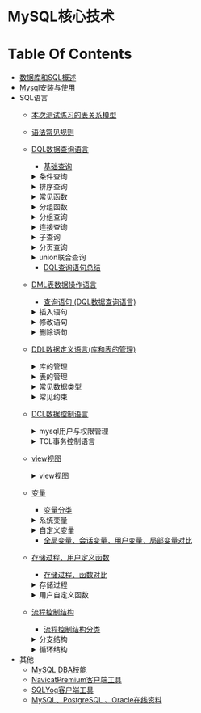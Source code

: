 MySQL核心技术
==


# Table Of Contents
* [数据库和SQL概述](md/数据库和SQL概述.md)
* [Mysql安装与使用](md/Mysql安装与使用.md)
* SQL语言
    * [本次测试练习的表关系模型](/md/1_01_sql常见规则_测试表模型.md#本次测试练习的表关系模型)
    * [语法常见规则](md/1_01_sql常见规则_测试表模型.md#语法常见规则)
    * [DQL数据查询语言](md/2_01_DQL数据查询语言.基础查询.md)
        * [基础查询](md/2_01_DQL数据查询语言.基础查询.md#基础查询)
        <details>
        <summary>条件查询</summary>
        
        * [条件查询](md/2_02_DQL数据查询语言.条件查询.md#条件查询)
            * [条件查询分类](md/2_02_DQL数据查询语言.条件查询.md#条件查询分类)
            * [按条件表达式筛选](md/2_02_DQL数据查询语言.条件查询.md#按条件表达式筛选)
            * [按逻辑表达式筛选](md/2_02_DQL数据查询语言.条件查询.md#按逻辑表达式筛选)
            * [模糊查询](md/2_02_DQL数据查询语言.条件查询.md#模糊查询)
        </details>
        
        <details>
        <summary>排序查询</summary>
         
        * [排序查询](md/2_03_DQL数据查询语言.排序查询.md)
            * [排序查询语法](md/2_03_DQL数据查询语言.排序查询.md#排序查询语法)
        </details>
            
        <details>
        <summary>常见函数</summary>
            
        * [常见函数](md/2_04_DQL数据查询语言.常见函数.md)
            * [函数概念](md/2_04_DQL数据查询语言.常见函数.md#函数概念)
            * [函数分类](md/2_04_DQL数据查询语言.常见函数.md#函数分类)
            * [单行函数](md/2_04_DQL数据查询语言.常见函数.md#单行函数)
                * [字符函数](md/2_04_DQL数据查询语言.常见函数.md#字符函数)
                * [数学函数](md/2_04_DQL数据查询语言.常见函数.md#数学函数)
                * [日期、时间函数](md/2_04_DQL数据查询语言.常见函数.md#日期时间函数)
                    * [format匹配模式字母定义](md/2_04_DQL数据查询语言.常见函数.md#format匹配模式字母定义)
                * [其他函数](md/2_04_DQL数据查询语言.常见函数.md#其他函数)
                * [流程分支控制函数](md/2_04_DQL数据查询语言.常见函数.md#流程分支控制函数)
        </details>
        
        <details>
        <summary>分组函数</summary>
        
        * [分组函数](md/2_05_DQL数据查询语言.分组函数.md)
            * [分组函数概念与功能](md/2_05_DQL数据查询语言.分组函数.md#分组函数概念与功能)
            * [分组函数概览与总结](md/2_05_DQL数据查询语言.分组函数.md#分组函数概览与总结)
        </details>
        
        <details>
        <summary>分组查询</summary>
        
        * [分组查询](md/2_06_DQL数据查询语言.分组查询.md)
            * [分组查询语法](md/2_06_DQL数据查询语言.分组查询.md#分组查询语法)
            * [分组查询特点](md/2_06_DQL数据查询语言.分组查询.md#分组查询特点)
            * [分组前筛选、分组后筛选比较](md/2_06_DQL数据查询语言.分组查询.md#分组前筛选分组后筛选比较)
            * [分组查询示例](md/2_06_DQL数据查询语言.分组查询.md#分组查询示例)
            * [MySQL获取分组后的top 1和top N记录方法](./exercise/MySQL获取分组后的top%201和top%20N记录.sql)
        </details>
        
        <details>
        <summary>连接查询</summary>
        
        * [连接查询](md/2_07_DQL数据查询语言.连接查询.md)
            * [连接查询分类](md/2_07_DQL数据查询语言.连接查询.md#连接查询分类)
            * [SQL-92连接语法(仅支持内连接)](md/2_07_DQL数据查询语言.连接查询.md#SQL-92连接语法仅支持内连接)
                * [SQL-92语法](md/2_07_DQL数据查询语言.连接查询.md#SQL-92语法)
                * [笛卡尔乘积现象(交叉连接)](md/2_07_DQL数据查询语言.连接查询.md#笛卡尔乘积现象交叉连接)
                * [等值连接](md/2_07_DQL数据查询语言.连接查询.md#等值连接)
                * [非等值连接](md/2_07_DQL数据查询语言.连接查询.md#非等值连接)
                * [自连接(自身内连接)](md/2_07_DQL数据查询语言.连接查询.md#自连接自身内连接)
            * [SQL:1999连接语法](md/2_07_DQL数据查询语言.连接查询.md#SQL1999连接语法)
                * [SQL-92与SQL:1999对比](md/2_07_DQL数据查询语言.连接查询.md#SQL-92与SQL1999对比)
                * [SQL:1999连接语法结构](md/2_07_DQL数据查询语言.连接查询.md#SQL1999连接语法结构)
                * [SQL:1999连接类型分类](md/2_07_DQL数据查询语言.连接查询.md#SQL1999连接类型分类)
                * [内连接](md/2_07_DQL数据查询语言.连接查询.md#内连接)
                    * [SQL:1999内连特点](md/2_07_DQL数据查询语言.连接查询.md#SQL1999内连特点)
                * [外连接](md/2_07_DQL数据查询语言.连接查询.md#外连接)
                    * [外连接特点](md/2_07_DQL数据查询语言.连接查询.md#外连接特点)
                * [全外连接](md/2_07_DQL数据查询语言.连接查询.md#全外连接)
                    * [full outer join全外连接替代方案](md/2_07_DQL数据查询语言.连接查询.md#full-outer-join全外连接替代方案)
                * [交叉链接(即笛卡尔乘积)](md/2_07_DQL数据查询语言.连接查询.md#交叉链接即笛卡尔乘积)
            * [连接查询总结](md/2_07_DQL数据查询语言.连接查询.md#连接查询总结)
        </details>
        
        <details>
        <summary>子查询</summary>
        
        * [子查询](md/2_08_DQL数据查询语言.子查询.md)
            * [子查询分类](md/2_08_DQL数据查询语言.子查询.md#子查询分类)
            * [where或having后面](md/2_08_DQL数据查询语言.子查询.md#where或having后面)
                * [where或having后面子查询特点](md/2_08_DQL数据查询语言.子查询.md#where或having后面子查询特点)
                * [标量子查询](md/2_08_DQL数据查询语言.子查询.md#标量子查询)
                * [列子查询](md/2_08_DQL数据查询语言.子查询.md#列子查询)
                * [行子查询](md/2_08_DQL数据查询语言.子查询.md#行子查询)
            * [select后面](md/2_08_DQL数据查询语言.子查询.md#select后面)
            * [from后面](md/2_08_DQL数据查询语言.子查询.md#from后面)
            * [exists后面](md/2_08_DQL数据查询语言.子查询.md#exists后面)
        </details>
        
        <details>
        <summary>分页查询</summary>
        
        * [分页查询](md/2_09_DQL数据查询语言.分页查询.md)
            * [分页查询语法](md/2_09_DQL数据查询语言.分页查询.md.md#分页查询语法)
            * [分页查询特点](md/2_09_DQL数据查询语言.分页查询.md.md#分页查询特点)
            * [分页查询案例](md/2_09_DQL数据查询语言.分页查询.md.md#分页查询案例)
        </details>
        
        <details>
        <summary>union联合查询</summary>
        
        * [union联合查询](md/2_10_DQL数据查询语言.union联合查询_DQL查询语句总结.md)
            * [union联合查询语法](md/2_10_DQL数据查询语言.union联合查询_DQL查询语句总结.md#union联合查询语法)
            * [union联合查询语法应用场景](md/2_10_DQL数据查询语言.union联合查询_DQL查询语句总结.md#union联合查询语法应用场景)
            * [union联合查询特点](md/2_10_DQL数据查询语言.union联合查询_DQL查询语句总结.md#union联合查询特点)
            * [union联合查询案例](md/2_10_DQL数据查询语言.union联合查询_DQL查询语句总结.md#union联合查询案例)
        </details>
        
        * [DQL查询语句总结](md/2_10_DQL数据查询语言.union联合查询_DQL查询语句总结.md#DQL查询语句总结)
    * [DML表数据操作语言](md/3_01_DML表数据操作语言.md)
        * [查询语句 (DQL数据查询语言)](md/2_01_DQL数据查询语言.基础查询.md)
        
        <details>
        <summary>插入语句</summary>
        
        * [插入语句](md/3_01_DML表数据操作语言.md#插入语句)
            * [values多行插入](md/3_01_DML表数据操作语言.md#values多行插入)
            * [set单行插入](md/3_01_DML表数据操作语言.md#set单行插入)
            * [values多行插入、set单行插入对比](md/3_01_DML表数据操作语言.md#values多行插入set单行插入对比)
        </details>
        
        <details>
        <summary>修改语句</summary>
        
        * [修改语句](md/3_01_DML表数据操作语言.md#修改语句)
            * [修改表数据语法](md/3_01_DML表数据操作语言.md#修改表数据语法)
            * [单表修改记录示例](md/3_01_DML表数据操作语言.md#单表修改记录示例)
            * [多表连接修改记录示例](md/3_01_DML表数据操作语言.md#多表连接修改记录示例)
        </details>
        
        <details>
        <summary>删除语句</summary>
        
        * [删除语句](md/3_01_DML表数据操作语言.md#删除语句)
            * [delete删除记录语法](md/3_01_DML表数据操作语言.md#delete删除记录语法)
            * [truncate清空表删除所有记录](md/3_01_DML表数据操作语言.md#truncate清空表删除所有记录)
            * [delete删除记录示例](md/3_01_DML表数据操作语言.md#delete删除记录示例)
            * [truncate清空表删除所有记录示例](md/3_01_DML表数据操作语言.md#truncate清空表删除所有记录示例)
            * [delete删除记录、truncate清空表删除所有记录对比](md/3_01_DML表数据操作语言.md#delete删除记录truncate清空表删除所有记录对比)
        </details>
        
    * [DDL数据定义语言(库和表的管理)](md/4_01_DDL数据定义语言.库的管理.md)
        <details>
        <summary>库的管理</summary>
        
        * [库的管理](md/4_01_DDL数据定义语言.库的管理.md)
            * [库的管理](md/4_01_DDL数据定义语言.库的管理.md#库的管理)
            * [库的修改](md/4_01_DDL数据定义语言.库的管理.md#库的修改)
            * [库的删除](md/4_01_DDL数据定义语言.库的管理.md#库的删除)
        </details>
        
        <details>
        <summary>表的管理</summary>
        
        * [表的管理](md/4_02_DDL数据定义语言.表的管理.md)
            * [表的创建](md/4_02_DDL数据定义语言.表的管理.md#表的创建)
            * [表的修改](md/4_02_DDL数据定义语言.表的管理.md#表的修改)
            * [表的删除](md/4_02_DDL数据定义语言.表的管理.md#表的删除)
            * [表的复制](md/4_02_DDL数据定义语言.表的管理.md#表的复制)  
        </details>
        
        <details>
        <summary>常见数据类型</summary>
        
        * [常见数据类型](md/4_03_DDL数据定义语言.常见数据类型.md)
            * [数据类型分类](md/4_03_DDL数据定义语言.常见数据类型.md#数据类型分类)
            * [整型](md/4_03_DDL数据定义语言.常见数据类型.md#整型)
                * [整型占用空间、值范围](md/4_03_DDL数据定义语言.常见数据类型.md#整型占用空间值范围)
                * [整型特点](md/4_03_DDL数据定义语言.常见数据类型.md#整型特点)
                * [整型示例](md/4_03_DDL数据定义语言.常见数据类型.md#整型示例)
            * [小数](md/4_03_DDL数据定义语言.常见数据类型.md#小数)
                * [小数分类](md/4_03_DDL数据定义语言.常见数据类型.md#小数分类)
                * [小数值范围](md/4_03_DDL数据定义语言.常见数据类型.md#小数值范围)
                * [小数示例](md/4_03_DDL数据定义语言.常见数据类型.md#小数示例)
            * [bit类型](md/4_03_DDL数据定义语言.常见数据类型.md#bit类型)
            * [字符型](md/4_03_DDL数据定义语言.常见数据类型.md#字符型)
                * [字符型分类](md/4_03_DDL数据定义语言.常见数据类型.md#字符型分类)
                * [char、varchar比较](md/4_03_DDL数据定义语言.常见数据类型.md#charvarchar比较)
            * [日期时间型](md/4_03_DDL数据定义语言.常见数据类型.md#日期时间型)
                * [日期时间型分类](md/4_03_DDL数据定义语言.常见数据类型.md#日期时间型分类)
                * [datetime、timestamp比较](md/4_03_DDL数据定义语言.常见数据类型.md#datetimetimestamp比较)
        </details>
        
        <details>
        <summary>常见约束</summary>
        
        * [常见约束](md/4_04_DDL数据定义语言.常见约束.md)
            * [按功能分类(6大约束)](md/4_04_DDL数据定义语言.常见约束.md#按功能分类6大约束)
            * [按作用范围分类](md/4_04_DDL数据定义语言.常见约束.md#按作用范围分类)
            * [添加约束的时机](md/4_04_DDL数据定义语言.常见约束.md#添加约束的时机)
            * [主键约束、唯一约束、主键约束对比](md/4_04_DDL数据定义语言.常见约束.md#主键约束唯一约束主键约束对比)
            * [外键特点](md/4_04_DDL数据定义语言.常见约束.md#外键特点)
                * [外键设置在主表删除记录时相关动作](md/4_04_DDL数据定义语言.常见约束.md#外键设置在主表删除记录时相关动作)
            * [约束语法](md/4_04_DDL数据定义语言.常见约束.md#约束语法)
            * [创建表时添加约束](md/4_04_DDL数据定义语言.常见约束.md#创建表时添加约束)
            * [修改表时添加约束](md/4_04_DDL数据定义语言.常见约束.md#修改表时添加约束)
            * [修改表时删除约束](md/4_04_DDL数据定义语言.常见约束.md#修改表时删除约束)
            * [自增长列(标识列)](md/4_04_DDL数据定义语言.常见约束.md#自增长列标识列)
            * [外键约束](md/4_04_DDL数据定义语言.常见约束.md#外键约束)
                * [外键设置在主表删除记录时相关动作](md/4_04_DDL数据定义语言.常见约束.md#外键设置在主表删除记录时相关动作)
                * [级联删除(ON DELETE CASCADE)](md/4_04_DDL数据定义语言.常见约束.md#级联删除on-delete-cascade)
                * [级联置空(ON DELETE SET NULL)](md/4_04_DDL数据定义语言.常见约束.md#级联置空on-delete-set-null)
        </details>
        
    * [DCL数据控制语言](md/5_01_DCL数据控制语言.TCL事务控制语言.md)
        <details>
        <summary>mysql用户与权限管理</summary>
        
        * [mysql用户与权限管理](/md/5_02_DCL数据控制语言.mysql用户与权限管理.md)
            * [ 用户管理](/md/5_02_DCL数据控制语言.mysql用户与权限管理.md#用户管理)
                * [ 用户帐号](/md/5_02_DCL数据控制语言.mysql用户与权限管理.md#用户帐号)
                * [ 创建用户](/md/5_02_DCL数据控制语言.mysql用户与权限管理.md#创建用户)
                * [ 用户重命名](/md/5_02_DCL数据控制语言.mysql用户与权限管理.md#用户重命名)
                * [ 锁定、解锁用户](/md/5_02_DCL数据控制语言.mysql用户与权限管理.md#锁定解锁用户)
                * [ 删除用户](/md/5_02_DCL数据控制语言.mysql用户与权限管理.md#删除用户)
                * [ 修改密码](/md/5_02_DCL数据控制语言.mysql用户与权限管理.md#修改密码)
            * [ 权限管理](/md/5_02_DCL数据控制语言.mysql用户与权限管理.md#权限管理)
                * [ grant授权语法](/md/5_02_DCL数据控制语言.mysql用户与权限管理.md#grant授权语法)
                    * [ 权限类别](/md/5_02_DCL数据控制语言.mysql用户与权限管理.md#权限类别)
                * [ revoke回收授权](/md/5_02_DCL数据控制语言.mysql用户与权限管理.md#revoke回收授权)
                * [ 查看指定用户的授权信息](/md/5_02_DCL数据控制语言.mysql用户与权限管理.md#查看指定用户的授权信息)
            * [ 其他](/md/5_02_DCL数据控制语言.mysql用户与权限管理.md#其他)
                * [ 破解数据库密码](/md/5_02_DCL数据控制语言.mysql用户与权限管理.md#破解数据库密码)
        </details>
          
        <details>
        <summary>TCL事务控制语言</summary>
        
        * [TCL事务控制语言](md/5_01_DCL数据控制语言.TCL事务控制语言.md#TCL事务控制语言)
            * [事务特点(ACID)](md/5_01_DCL数据控制语言.TCL事务控制语言.md#事务特点ACID)
            * [事务的使用](md/5_01_DCL数据控制语言.TCL事务控制语言.md#事务的使用)
            * [事务的创建](md/5_01_DCL数据控制语言.TCL事务控制语言.md#事务的创建)
            * [隐式事务](md/5_01_DCL数据控制语言.TCL事务控制语言.md#隐式事务)
            * [显式事务](md/5_01_DCL数据控制语言.TCL事务控制语言.md#显式事务)
            * [显式事务语法](md/5_01_DCL数据控制语言.TCL事务控制语言.md#显式事务语法)
            * [savepoint设置保存点，与rollback搭配使用](md/5_01_DCL数据控制语言.TCL事务控制语言.md#savepoint设置保存点与rollback搭配使用)
            * [事务隔离级别对比](md/5_01_DCL数据控制语言.TCL事务控制语言.md#事务隔离级别对比)
            * [查看事务隔离级别](md/5_01_DCL数据控制语言.TCL事务控制语言.md#查看事务隔离级别)
            * [设置事务隔离级别](md/5_01_DCL数据控制语言.TCL事务控制语言.md#设置事务隔离级别)
            * [查看引擎](md/5_01_DCL数据控制语言.TCL事务控制语言.md#查看引擎)
            * [关闭当前会话的自动提交事务功能](md/5_01_DCL数据控制语言.TCL事务控制语言.md#关闭当前会话的自动提交事务功能)
            * [事务测试](md/5_01_DCL数据控制语言.TCL事务控制语言.md#事务测试)
        </details>
        
    * [view视图](md/6_01_view视图.md)
        <details>
        <summary>view视图</summary>
        
        * [使用场景](md/6_01_view视图.md#使用场景)
        * [使用视图好处](md/6_01_view视图.md#使用视图好处)
        * [view视图与表对比](md/6_01_view视图.md#view视图与表对比)
        * [view视图的生命周期](md/6_01_view视图.md#view视图的生命周期)
        * [创建视图](md/6_01_view视图.md#创建视图)
        * [修改视图的sql语句](md/6_01_view视图.md#修改视图的sql语句)
        * [查看视图](md/6_01_view视图.md#查看视图)
        * [删除视图](md/6_01_view视图.md#删除视图)
        * [视图虚拟表数据可更新情况](md/6_01_view视图.md#视图虚拟表数据可更新情况)
        * [具备以下特点的视图不可更行(增删改)](md/6_01_view视图.md#具备以下特点的视图不可更行增删改)
        </details>
        
    * [变量](md/7_01_变量.md)
        * [变量分类](md/7_01_变量.md#变量分类)
        <details>
        <summary>系统变量</summary>
        
        * [系统变量](md/7_01_变量.md#系统变量)
            * [全局变量](md/7_01_变量.md#全局变量)
            * [会话变量](md/7_01_变量.md#会话变量)
        </details>
        
        <details>
        <summary>自定义变量</summary>
        
        * [自定义变量](md/7_01_变量.md#自定义变量)
            * [使用步骤](md/7_01_变量.md#使用步骤)
            * [用户变量](md/7_01_变量.md#用户变量)
            * [局部变量](md/7_01_变量.md#局部变量)
        </details>
        
        * [全局变量、会话变量、用户变量、局部变量对比](md/7_01_变量.md#全局变量会话变量用户变量局部变量对比)
        
    * [存储过程、用户定义函数](md/8_01_存储过程、用户定义函数.md)
        * [存储过程、函数对比](md/8_01_存储过程、用户定义函数.md#存储过程函数对比)
        
        <details>
        <summary>存储过程</summary>
        
        * [存储过程](md/8_01_存储过程、用户定义函数.md#存储过程)
            * [创建存储过程语法](md/8_01_存储过程、用户定义函数.md#创建存储过程语法)
            * [创建存储过程示例](md/8_01_存储过程、用户定义函数.md#创建存储过程示例)
            * [创建存储过程示例](md/8_01_存储过程、用户定义函数.md#创建存储过程示例)
            * [查看存储过程](md/8_01_存储过程、用户定义函数.md#查看存储过程)
            * [删除存储过程](md/8_01_存储过程、用户定义函数.md#删除存储过程)
            * [修改存储过程(不能修改参数或存储过程主体，只能修改存储过程特性)](md/8_01_存储过程、用户定义函数.md#修改存储过程不能修改参数或存储过程主体只能修改存储过程特性)
            * [在存储过程中遍历查询结果集](md/8_01_存储过程、用户定义函数.md#在存储过程中遍历查询结果集)
        </details>
        
        <details>
        <summary>用户自定义函数</summary>
        
        * [用户自定义函数](md/8_02_用户定义函数.md)
            * [函数创建语法](md/8_02_用户定义函数.md#函数创建语法)
            * [调用用户自定义函数语法](md/8_02_用户定义函数.md#调用用户自定义函数语法)
            * [创建函数示例](md/8_02_用户定义函数.md#创建函数示例)
            * [查看用户自定义函数](md/8_02_用户定义函数.md#查看用户自定义函数)
            * [删除自定义用户函数](md/8_02_用户定义函数.md#删除自定义用户函数)
            * [修改用户自定义函数(不能更改函数体和参数列表，只能更改函数特性)](md/8_02_用户定义函数.md#修改用户自定义函数不能更改函数体和参数列表只能更改函数特性)
        </details>
        
    * [流程控制结构](md/9_01_流程控制结构.md)
        * [流程控制结构分类](md/9_01_流程控制结构.md#流程控制结构分类)
        
        <details>
        <summary>分支结构</summary>
        
        * [分支结构](md/9_01_流程控制结构.md#分支结构)
            * [if函数](md/9_01_流程控制结构.md#if函数)
            * [IFNULL(expr1,expr2)](md/9_01_流程控制结构.md#IFNULLexpr1expr2)
            * [if分支](md/9_01_流程控制结构.md#if分支)
            * [case结构](md/9_01_流程控制结构.md#case结构)
        </details>
        
        <details>
        <summary>循环结构</summary>
        
        * [循环结构](md/9_01_流程控制结构.md#循环结构)
            * [循环控制](md/9_01_流程控制结构.md#循环控制)
            * [while循环](md/9_01_流程控制结构.md#while循环)
            * [loop无限循环](md/9_01_流程控制结构.md#loop无限循环)
            * [repeat循环](md/9_01_流程控制结构.md#repeat循环)
            * [循环示例](md/9_01_流程控制结构.md#循环示例)
        </details>
* 其他
    * [MySQL DBA技能](md/mysql_DBA技能.md)
    * [NavicatPremium客户端工具](md/NavicatPremium.md)
    * [SQLYog客户端工具](md/SQLYog.md)
    * [MySQL、PostgreSQL 、Oracle在线资料](https://www.techonthenet.com/mysql/index.php)
